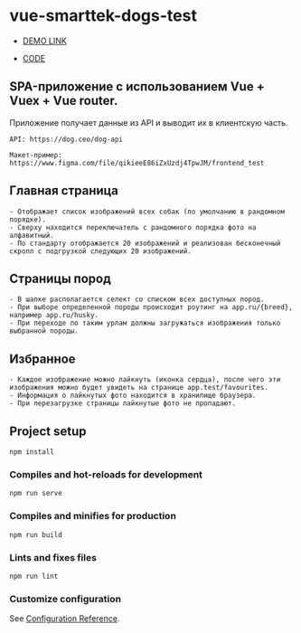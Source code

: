 # vue-smarttek-dogs-test

- [DEMO LINK](https://leonbohdan.github.io/vue-smarttek-dogs-test/)

- [CODE](https://github.com/leonbohdan/vue-smarttek-dogs-test)

## SPA-приложение с использованием Vue + Vuex + Vue router.
Приложение получает данные из API и выводит их в клиентскую часть.

    API: https://dog.ceo/dog-api

    Макет-пример: https://www.figma.com/file/qikieeE86iZxUzdj4TpwJM/frontend_test
 
## Главная страница
    - Отображает список изображений всех собак (по умолчанию в рандомном порядке).
    - Сверху находится переключатель с рандомного порядка фото на алфавитный.
    - По стандарту отображается 20 изображений и реализован бесконечный скролл с подгрузкой следующих 20 изображений.
 
## Страницы пород

    - В шапке располагается селект со списком всех доступных пород.
    - При выборе определенной породы происходит роутинг на app.ru/{breed}, например app.ru/husky.
    - При переходе по таким урлам должны загружаться изображения только выбранной породы.
 
## Избранное

    - Каждое изображение можно лайкнуть (иконка сердца), после чего эти изображения можно будет увидеть на странице app.test/favourites. 
    - Информация о лайкнутых фото находится в хранилище браузера.
    - При перезагрузке страницы лайкнутые фото не пропадают.

## Project setup
```
npm install
```

### Compiles and hot-reloads for development
```
npm run serve
```

### Compiles and minifies for production
```
npm run build
```

### Lints and fixes files
```
npm run lint
```

### Customize configuration
See [Configuration Reference](https://cli.vuejs.org/config/).
